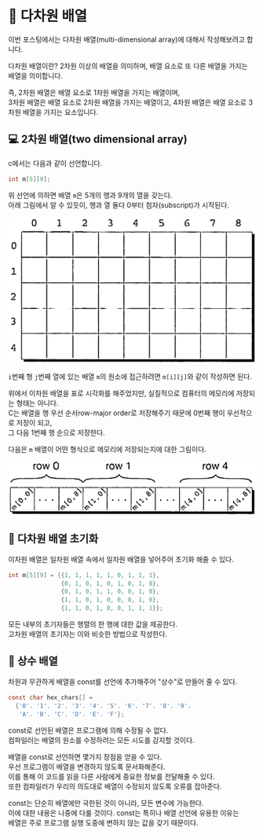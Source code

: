 # 📁 다차원 배열

이번 포스팅에서는 다차원 배열(multi-dimensional array)에 대해서 작성해보려고 합니다.

다차원 배열이란? 2차원 이상의 배열을 의미하며, 배열 요소로 또 다른 배열을 가지는 배열을 의미합니다.

즉, 2차원 배열은 배열 요소로 1차원 배열을 가지는 배열이며,  
3차원 배열은 배열 요소로 2차원 배열을 가지는 배열이고,
4차원 배열은 배열 요소로 3차원 배열을 가지는 요소입니다.

## 💻 2차원 배열(two dimensional array)

c에서는 다음과 같이 선언합니다.

```c
int m[5][9];
```

위 선언에 의하면 배열 `m`은 5개의 행과 9개의 열을 갖는다.  
아래 그림에서 알 수 있듯이, 행과 열 둘다 0부터 첨자(subscript)가 시작된다.

![Alt text](image-1.png)

`i`번째 형 `j`번째 열에 있는 배열 `m`의 원소에 접근하려면 `m[i][j]`와 같이 작성하면 된다.

위에서 이차원 배열을 표로 시각화를 해주었지만, 실질적으로 컴퓨터의 메모리에 저장되는 형태는 아니다.  
C는 배열을 행 우선 순서row-major order로 저장해주기 때문에 0번째 행이 우선적으로 저장이 되고,  
그 다음 1번째 행 순으로 저장한다.

다음은 `m` 배열이 어떤 형식으로 메모리에 저장되는지에 대한 그림이다.

![Alt text](image-2.png)

## 🤔 다차원 배열 초기화

이차원 배열은 일차원 배열 속에서 일차원 배열을 넣어주어 초기화 해줄 수 있다.

```c
int m[5][9] = {{1, 1, 1, 1, 1, 0, 1, 1, 1},
               {0, 1, 0, 1, 0, 1, 0, 1, 0},
               {0, 1, 0, 1, 1, 0, 0, 1, 0},
               {1, 1, 0, 1, 0, 0, 0, 1, 0},
               {1, 1, 0, 1, 0, 0, 1, 1, 1}};
```

모든 내부의 초기자들은 행렬의 한 행에 대한 값을 제공한다.  
고차원 배열의 초기자는 이와 비슷한 방법으로 작성한다.

## 🧐 상수 배열

차원과 무관하게 배열을 const를 선언에 추가해주어 "상수"로 만들어 줄 수 있다.

```c
const char hex_chars[] =
  {'0'. '1'. '2'. '3'. '4'. '5'. '6'. '7'. '8'. '9'.
   'A'. 'B'. 'C'. 'D'. 'E'. 'F'};
```

const로 선언된 배열은 프로그램에 의해 수정될 수 없다.  
컴파일러는 배열의 원소를 수정하려는 모든 시도를 감지할 것이다.

배열을 const로 선언하면 몇가지 장점을 얻을 수 있다.  
우선 프로그램이 배열을 변경하지 않도록 문서화해준다.  
이를 통해 이 코드를 읽을 다른 사람에게 중요한 정보를 전달해줄 수 있다.  
또한 컴파일러가 우리의 의도대로 배열이 수정되지 않도록 오류를 잡아준다.

const는 단순히 배열에만 국한된 것이 아니라, 모든 변수에 가능한다.  
이에 대한 내용은 나중에 다룰 것이다. const는 특히나 배열 선언에 유용한 이유는  
배열은 주로 프로그램 실행 도중에 변하지 않는 값을 갖기 때문이다.

